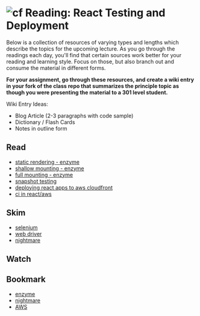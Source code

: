 ![cf](http://i.imgur.com/7v5ASc8.png) Reading: React Testing and Deployment
===========================================================================

Below is a collection of resources of varying types and lengths which describe the topics for the upcoming lecture.  As you go through the readings each day, you'll find that certain sources work better for your reading and learning style. Focus on those, but also branch out and consume the material in different forms.

**For your assignment, go through these resources, and create a wiki entry in your fork of the class repo that summarizes the principle topic as though you were presenting the material to a 301 level student.**

Wiki Entry Ideas:
* Blog Article (2-3 paragraphs with code sample)
* Dictionary / Flash Cards
* Notes in outline form

## Read
* [static rendering - enzyme](https://airbnb.io/enzyme/docs/api/shallow.html)
* [shallow mounting - enzyme](https://airbnb.io/enzyme/docs/api/render.html)
* [full mounting - enzyme](https://airbnb.io/enzyme/docs/api/mount.html)
* [snapshot testing](https://jestjs.io/docs/en/snapshot-testing)
* [deploying react apps to aws cloudfront](https://medium.com/@jeffreyrussom/react-continuous-deployments-with-aws-codepipeline-f5034129ff0e)
* [ci in react/aws](https://medium.freecodecamp.org/how-to-continuously-deploy-a-static-website-in-style-using-github-and-aws-3df7ecb58d9c)

## Skim
* [selenium](https://www.seleniumhq.org/)
* [web driver](http://webdriver.io/)
* [nightmare](http://www.nightmarejs.org/)

## Watch

## Bookmark
* [enzyme](https://airbnb.io/enzyme/docs/api/)
* [nightmare](http://www.nightmarejs.org/)
* [AWS](http://aws.amazon.com)



